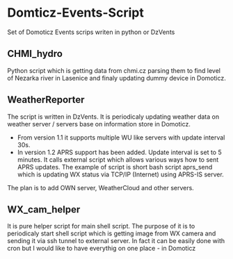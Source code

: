 # Domticz-Events-Script
Set of Domoticz Events scrips writen in python or DzVents

## CHMI_hydro 
Python script which is getting data from chmi.cz parsing them to find level of Nezarka river in Lasenice and finaly updating dummy device in Domoticz.
## WeatherReporter
The script is written in DzVents. It is periodicaly updating weather data on weather server / servers base on information store in Domoticz. 
* From version 1.1 it supports multiple WU like servers with update interval 30s. 
* In version 1.2 APRS support has been added. Update interval is set to 5 minutes. It calls external script which allows various ways how to sent APRS updates. The example of script is short bash script aprs_send which is updating WX status via TCP/IP (Internet) using APRS-IS server. 

The plan is to add OWN server, WeatherCloud and other servers.
## WX_cam_helper
It is pure helper script for main shell script. The purpose of it is to periodicaly start shell script which is getting image from WX camera and sending it via ssh tunnel to external server. In fact it can be easily done with cron but I would like to have everythig on one place - in Domoticz
